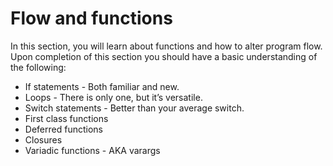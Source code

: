 # Flow and functions
In this section, you will learn about functions and how to alter program flow. Upon completion of this section you should have a basic understanding of the following:

* If statements - Both familiar and new.
* Loops - There is only one, but it’s versatile.
* Switch statements - Better than your average switch.
* First class functions
* Deferred functions
* Closures
* Variadic functions - AKA varargs
